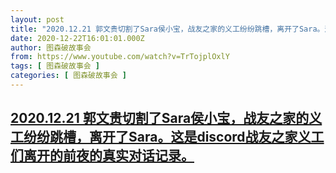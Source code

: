 ```yaml
---
layout: post
title: "2020.12.21 郭文贵切割了Sara侯小宝，战友之家的义工纷纷跳槽，离开了Sara。这是discord战友之家义工们离开的前夜的真实对话记录。"
date: 2020-12-22T16:01:01.000Z
author: 图森破故事会
from: https://www.youtube.com/watch?v=TrTojplOxlY
tags: [ 图森破故事会 ]
categories: [ 图森破故事会 ]
---
```

<!--1608652861000-->
[2020.12.21 郭文贵切割了Sara侯小宝，战友之家的义工纷纷跳槽，离开了Sara。这是discord战友之家义工们离开的前夜的真实对话记录。](https://www.youtube.com/watch?v=TrTojplOxlY)
------

<div>

</div>

